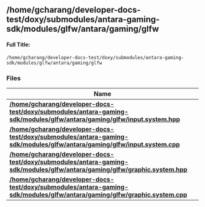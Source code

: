 

## /home/gcharang/developer-docs-test/doxy/submodules/antara-gaming-sdk/modules/glfw/antara/gaming/glfw

#### Full Title:
```
/home/gcharang/developer-docs-test/doxy/submodules/antara-gaming-sdk/modules/glfw/antara/gaming/glfw
```






### Files

| Name           |
| -------------- |
| **[/home/gcharang/developer-docs-test/doxy/submodules/antara-gaming-sdk/modules/glfw/antara/gaming/glfw/input.system.hpp](Files/glfw_2antara_2gaming_2glfw_2input_8system_8hpp.md#file-input.system.hpp)**  |
| **[/home/gcharang/developer-docs-test/doxy/submodules/antara-gaming-sdk/modules/glfw/antara/gaming/glfw/input.system.cpp](Files/glfw_2antara_2gaming_2glfw_2input_8system_8cpp.md#file-input.system.cpp)**  |
| **[/home/gcharang/developer-docs-test/doxy/submodules/antara-gaming-sdk/modules/glfw/antara/gaming/glfw/graphic.system.hpp](Files/glfw_2antara_2gaming_2glfw_2graphic_8system_8hpp.md#file-graphic.system.hpp)**  |
| **[/home/gcharang/developer-docs-test/doxy/submodules/antara-gaming-sdk/modules/glfw/antara/gaming/glfw/graphic.system.cpp](Files/glfw_2antara_2gaming_2glfw_2graphic_8system_8cpp.md#file-graphic.system.cpp)**  |





















